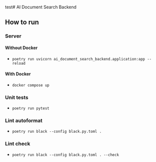 test# AI Document Search Backend

## How to run

### Server

#### Without Docker

- `poetry run uvicorn ai_document_search_backend.application:app --reload`

#### With Docker

- `docker compose up`

### Unit tests

- `poetry run pytest`

### Lint autoformat

- `poetry run black --config black.py.toml .`

### Lint check

- `poetry run black --config black.py.toml . --check`
